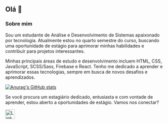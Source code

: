 ## Olá 👋

### Sobre mim

Sou um estudante de Análise e Desenvolvimento de Sistemas apaixonado por tecnologia. Atualmente estou no quarto semestre do curso, buscando uma oportunidade de estágio para aprimorar minhas habilidades e contribuir para projetos interessantes.

Minhas principais áreas de estudo e desenvolvimento incluem HTML, CSS, JavaScript, SCSS/Sass, Firebase e React. Tenho me dedicado a aprender e aprimorar essas tecnologias, sempre em busca de novos desafios e aprendizados.

[![Anurag's GitHub stats](https://github-readme-stats.vercel.app/api?username=Fellype-Kaua&show_icons=true&theme=dark)](https://github.com/anuraghazra/github-readme-stats)

Se você procura um estagiário dedicado, entusiasta e com vontade de aprender, estou aberto a oportunidades de estágio.
Vamos nos conectar?


[<img src='https://img.shields.io/badge/LinkedIn-0077B5?style=for-the-badge&logo=linkedin&logoColor=white' alt='Linkedin' height='30'>](https://www.linkedin.com/in/fellype-kau%C3%A3-64a135226/)
